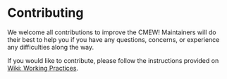 [(C) Crown Copyright 2025, Met Office.]: #
[The LICENSE.md file contains full licensing details.]: #

# Contributing

We welcome all contributions to improve the CMEW! Maintainers will do their
best to help you if you have any questions, concerns, or experience any
difficulties along the way.

If you would like to contribute, please follow the instructions provided on
[Wiki: Working Practices](https://github.com/MetOffice/CMEW/wiki/Working-Practices).
